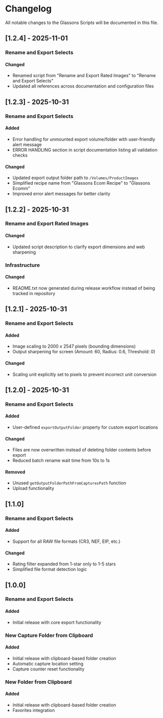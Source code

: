 # Changelog

All notable changes to the Glassons Scripts will be documented in this file.

## [1.2.4] - 2025-11-01

### Rename and Export Selects

#### Changed
- Renamed script from "Rename and Export Rated Images" to "Rename and Export Selects"
- Updated all references across documentation and configuration files

## [1.2.3] - 2025-10-31

### Rename and Export Selects

#### Added
- Error handling for unmounted export volume/folder with user-friendly alert message
- ERROR HANDLING section in script documentation listing all validation checks

#### Changed
- Updated export output folder path to `/Volumes/ProductImages`
- Simplified recipe name from "Glassons Ecom Recipe" to "Glassons Ecomm"
- Improved error alert messages for better clarity

## [1.2.2] - 2025-10-31

### Rename and Export Rated Images

#### Changed
- Updated script description to clarify export dimensions and web sharpening

### Infrastructure

#### Changed
- README.txt now generated during release workflow instead of being tracked in repository

## [1.2.1] - 2025-10-31

### Rename and Export Selects

#### Added
- Image scaling to 2000 x 2547 pixels (bounding dimensions)
- Output sharpening for screen (Amount: 60, Radius: 0.6, Threshold: 0)

#### Changed
- Scaling unit explicitly set to pixels to prevent incorrect unit conversion

## [1.2.0] - 2025-10-31

### Rename and Export Selects

#### Added
- User-defined `exportOutputFolder` property for custom export locations

#### Changed
- Files are now overwritten instead of deleting folder contents before export
- Reduced batch rename wait time from 10s to 1s

#### Removed
- Unused `getOutputFolderPathFromCapturesPath` function
- Upload functionality

## [1.1.0]

### Rename and Export Selects

#### Added
- Support for all RAW file formats (CR3, NEF, EIP, etc.)

#### Changed
- Rating filter expanded from 1-star only to 1-5 stars
- Simplified file format detection logic

## [1.0.0]

### Rename and Export Selects

#### Added
- Initial release with core export functionality

### New Capture Folder from Clipboard

#### Added
- Initial release with clipboard-based folder creation
- Automatic capture location setting
- Capture counter reset functionality

### New Folder from Clipboard

#### Added
- Initial release with clipboard-based folder creation
- Favorites integration
